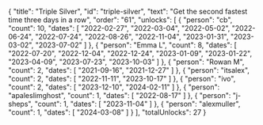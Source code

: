 {
  "title": "Triple Silver",
  "id": "triple-silver",
  "text": "Get the second fastest time three days in a row",
  "order": "61",
  "unlocks": [
    {
      "person": "cb",
      "count": 10,
      "dates": [
        "2022-02-27",
        "2022-03-04",
        "2022-05-02",
        "2022-06-24",
        "2022-07-24",
        "2022-08-26",
        "2022-11-04",
        "2023-01-31",
        "2023-03-02",
        "2023-07-02"
      ]
    },
    {
      "person": "Emma L",
      "count": 8,
      "dates": [
        "2022-07-20",
        "2022-12-04",
        "2022-12-24",
        "2023-01-09",
        "2023-01-22",
        "2023-04-09",
        "2023-07-23",
        "2023-10-03"
      ]
    },
    {
      "person": "Rowan M",
      "count": 2,
      "dates": [
        "2021-09-16",
        "2021-12-27"
      ]
    },
    {
      "person": "itsalex",
      "count": 2,
      "dates": [
        "2022-11-11",
        "2023-10-17"
      ]
    },
    {
      "person": "ivo",
      "count": 2,
      "dates": [
        "2023-12-10",
        "2024-02-11"
      ]
    },
    {
      "person": "apaleslimghost",
      "count": 1,
      "dates": [
        "2022-08-17"
      ]
    },
    {
      "person": "j-sheps",
      "count": 1,
      "dates": [
        "2023-11-04"
      ]
    },
    {
      "person": "alexmuller",
      "count": 1,
      "dates": [
        "2024-03-08"
      ]
    }
  ],
  "totalUnlocks": 27
}